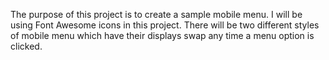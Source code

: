 The purpose of this project is to create a sample mobile menu. I will be using Font Awesome icons in this project. There will be two different styles of mobile menu which have their displays swap any time a menu option is clicked.